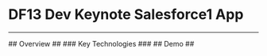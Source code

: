 # DF13 Dev Keynote Salesforce1 App #

---
<a name="overview" />
## Overview ##


<a name="technologies" />
### Key Technologies ###





<a name="demo" />
## Demo ##



